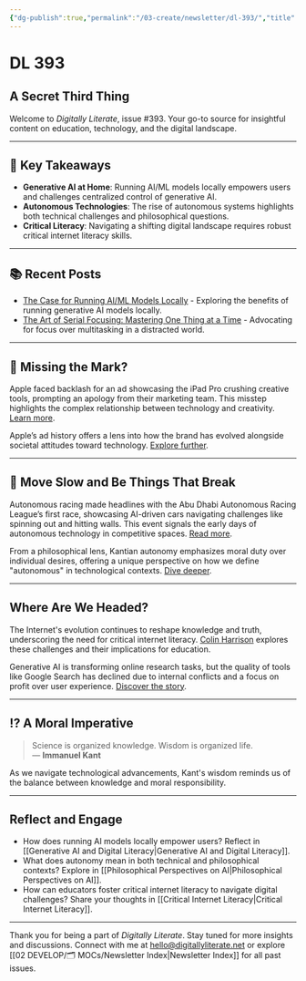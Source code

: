```yaml
---
{"dg-publish":true,"permalink":"/03-create/newsletter/dl-393/","title":"A Secret Third Thing","tags":["digital-literacy","generative-ai","autonomous-technologies","critical-internet-literacy","philosophy"]}
---
```



# DL 393

## A Secret Third Thing

Welcome to _Digitally Literate_, issue #393. Your go-to source for insightful content on education, technology, and the digital landscape.

---

## 🔖 Key Takeaways
- **Generative AI at Home**: Running AI/ML models locally empowers users and challenges centralized control of generative AI.
- **Autonomous Technologies**: The rise of autonomous systems highlights both technical challenges and philosophical questions.
- **Critical Literacy**: Navigating a shifting digital landscape requires robust critical internet literacy skills.

---

## 📚 Recent Posts
- [The Case for Running AI/ML Models Locally](https://wiobyrne.com/running-models-locally/) - Exploring the benefits of running generative AI models locally.
- [The Art of Serial Focusing: Mastering One Thing at a Time](https://wiobyrne.com/serial-focusing/) - Advocating for focus over multitasking in a distracted world.

---

## 🍏 Missing the Mark?

Apple faced backlash for an ad showcasing the iPad Pro crushing creative tools, prompting an apology from their marketing team. This misstep highlights the complex relationship between technology and creativity. [Learn more](https://www.theverge.com/2024-05-09/24153113/apple-ipad-ad-crushing-apology).

Apple’s ad history offers a lens into how the brand has evolved alongside societal attitudes toward technology. [Explore further](https://medium.com/illumination/10-apple-ads-to-show-how-the-brand-has-evolved-over-the-years-3fcb436863af).

---

## 🐢 Move Slow and Be Things That Break

Autonomous racing made headlines with the Abu Dhabi Autonomous Racing League’s first race, showcasing AI-driven cars navigating challenges like spinning out and hitting walls. This event signals the early days of autonomous technology in competitive spaces. [Read more](https://www.theverge.com/2024-04-27/24142989/a2rl-autonomous-race-cars-f1-abu-dhabi).

From a philosophical lens, Kantian autonomy emphasizes moral duty over individual desires, offering a unique perspective on how we define "autonomous" in technological contexts. [Dive deeper](https://plato.stanford.edu/entries/kant-moral/).

---

## **Where Are We Headed?**

The Internet's evolution continues to reshape knowledge and truth, underscoring the need for critical internet literacy. [Colin Harrison](https://elinet.pro/blog-10-critical-internet-literacy-and-teleological-epistemology-where-are-we-heading/) explores these challenges and their implications for education.

Generative AI is transforming online research tasks, but the quality of tools like Google Search has declined due to internal conflicts and a focus on profit over user experience. [Discover the story](https://www.seroundtable.com/how-man-killed-google-search-report-37281.html).

---

## ⁉️ A Moral Imperative

> Science is organized knowledge. Wisdom is organized life.  
> — **Immanuel Kant**

As we navigate technological advancements, Kant's wisdom reminds us of the balance between knowledge and moral responsibility.

---

## Reflect and Engage
- How does running AI models locally empower users? Reflect in [[Generative AI and Digital Literacy\|Generative AI and Digital Literacy]].
- What does autonomy mean in both technical and philosophical contexts? Explore in [[Philosophical Perspectives on AI\|Philosophical Perspectives on AI]].
- How can educators foster critical internet literacy to navigate digital challenges? Share your thoughts in [[Critical Internet Literacy\|Critical Internet Literacy]].

---

Thank you for being a part of _Digitally Literate_. Stay tuned for more insights and discussions. Connect with me at hello@digitallyliterate.net or explore [[02 DEVELOP/🗂️ MOCs/Newsletter Index\|Newsletter Index]] for all past issues.
